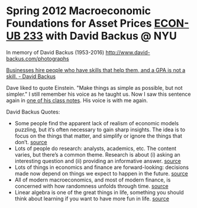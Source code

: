 # Spring 2012 Macroeconomic Foundations for Asset Prices [ECON-UB 233](https://sites.google.com/site/nyusternmacrofoundations/home) with David Backus @ NYU

In memory of David Backus (1953-2016) http://www.david-backus.com/photographs

[Businesses hire people who have skills that help them, and a GPA is not a skill. - David Backus](http://pages.stern.nyu.edu/~dbackus/undergrad_advice.htm)

Dave liked to quote Einstein. "Make things as simple as possible, but not simpler." I still remember his voice as he taught us. Now I saw this sentence again in [one of his class notes](http://pages.stern.nyu.edu/~dbackus/233/notes_econ_2periods.pdf). His voice is with me again.

David Backus Quotes:

* Some people find the apparent lack of realism of economic models puzzling, but it’s often necessary to gain sharp insights. The idea is to focus on the things that matter, and simplify or ignore the things that don’t. [source](http://pages.stern.nyu.edu/~dbackus/233/notes_econ_2periods.pdf)
* Lots of people do research: analysts, academics, etc. The content varies, but there’s a common theme. Research is about (i) asking an interesting question and (ii) providing an informative answer. [source](http://pages.stern.nyu.edu/~dbackus/233/notes_econ_bounds.pdf)
* Lots of things in economics and finance are forward-looking: decisions made now depend on things we expect to happen in the future. [source](http://pages.stern.nyu.edu/~dbackus/233/notes_econ_forward.pdf)
* All of modern macroeconomics, and most of modern finance, is concerned with how randomness unfolds through time. [source](http://pages.stern.nyu.edu/~dbackus/233/notes_math_stochprocesses.pdf)
* Linear algebra is one of the great things in life, something you should think about learning if you want to have more fun in life. [source](http://pages.stern.nyu.edu/~dbackus/233/notes_math_stochprocesses.pdf)
